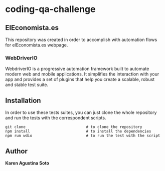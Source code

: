 # coding-qa-challenge

## ElEconomista.es

This repository was created in order to accomplish with automation flows for elEconomista.es webpage.

### WebDriverIO

WebdriverIO is a progressive automation framework built to automate modern web and mobile applications. It simplifies the interaction with your app and provides a set of plugins that help you create a scalable, robust and stable test suite.

## Installation

In order to use these tests suites, you can just clone the whole repository and run the tests with the correspondent scripts.

    git clone                           # to clone the repository
    npm install                         # to install the dependencies
    npm run wdio                        # to run the test with the script

## Author

**Karen Agustina Soto**
